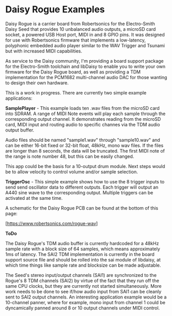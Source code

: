 Daisy Rogue Examples
==================================

Daisy Rogue is a carrier board from Robertsonics for the Electro-Smith Daisy Seed
that provides 10 unbalanced audio outputs, a microSD card socket, a powered USB
Host port, MIDI in and 8 GPIO pins. It was designed for use with Robertsonics
firmware that implements a low-latency, polyphonic embedded audio player similar
to the WAV Trigger and Tsunami but with increased MIDI capabilities.

As service to the Daisy community, I'm providing a board support package for the
Electro-Smith toolchain and libDaisy to enable you to write your own firmware for
the Daisy Rogue board, as well as providing a TDM implementation for the PCM1682
multi-channel audio DAC for those wanting to design their own hardware.

This is a work in progress. There are currently two simple example applications:

**SamplePlayer** - This example loads ten .wav files from the microSD card into
SDRAM. A range of MIDI Note events will play each sample through the corresponding
output channel. It demonstrates reading from the microSD card, MIDI input and
routing audio to specific channes via the TDM audio output buffer.

Audio files should be named "sample1.wav" through "sample10.wav" and can be either
16-bit fixed or 32-bit float, 48kHz, mono wav files. If the files are longer than
8 seconds, the data will be truncated. The first MIDI note of the range is note
number 48, but this can be easily changed.

This app could be the basis for a 10-output drum module. Next steps would be to
allow velocity to control volume and/or sample selection.

**TriggerOsc** - This simple example shows how to use the 8 trigger inputs to
send send oscillator data to different outputs. Each trigger will output an A440
sine wave to the corresponding output. Multiple triggers can be activated at the
same time.

A schematic for the Daisy Rogue PCB can be found at the bottom of this page:

[https://www.robertsonics.com/rogue-wav]

**ToDo**

The Daisy Rogue's TDM audio buffer is currently hardcoded for a 48kHz sample rate
with a block size of 64 samples, which means approximately 1ms of latency. The
SAI2 TDM implementation is currently in the board support source file and should
be rolled into the sai module of libdaisy, at which time things like sample rate
and blocksize can be made adjustable.

The Seed's stereo input/output channels (SAI1) are synchronized to the Rogue's 8
TDM channels (SAI2) by virtue of the fact that they run off the same CPU clocks,
but they are currently not started simultaneously. More work needs to be done to
see if/how audio input from SAI1 can be cleanly sent to SAI2 output channels. An
interesting application example would be a 10-channel panner, where for example,
mono input from channel 1 could be dyncamically panned around 8 or 10 output
channels under MIDI control.

